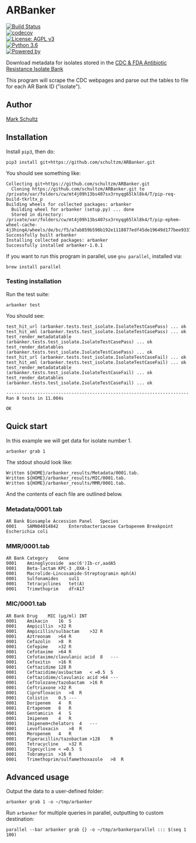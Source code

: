 # ARBanker


[![Build Status](https://travis-ci.com/schultzm/ARBanker.svg?branch=master)](https://travis-ci.com/schultzm/ARBanker)  
[![codecov](https://codecov.io/gh/schultzm/ARBanker/branch/master/graph/badge.svg)](https://codecov.io/gh/schultzm/ARBanker)  
[![License: AGPL v3](https://img.shields.io/badge/License-AGPL%20v3-blue.svg)](https://www.gnu.org/licenses/agpl-3.0)  
[![Python 3.6](https://img.shields.io/badge/python-3.6-blue.svg)](https://www.python.org/downloads/release/python-360/)  
[![Powered by](https://img.shields.io/badge/powered%20by-jekyl-blue.svg)](https://schultzm.github.io/ARBanker/)  


Download metadata for isolates stored in the 
[CDC & FDA Antibiotic Resistance Isolate Bank](https://www.cdc.gov/drugresistance/resistance-bank/index.html)  

This program will scrape the CDC webpages and parse out the tables to file for each AR Bank ID ("isolate").  


## Author

[Mark Schultz](https://github.com/schultzm)

## Installation

Install `pip3`, then do:  

```
pip3 install git+https://github.com/schultzm/ARBanker.git
```

You should see something like:

```
Collecting git+https://github.com/schultzm/ARBanker.git
  Cloning https://github.com/schultzm/ARBanker.git to /private/var/folders/cw/mt4j09h13bs407sx3rnyqg65lkl8k4/T/pip-req-build-tkrltx_p
Building wheels for collected packages: arbanker
  Building wheel for arbanker (setup.py) ... done
  Stored in directory: /private/var/folders/cw/mt4j09h13bs407sx3rnyqg65lkl8k4/T/pip-ephem-wheel-cache-4j3hinq4/wheels/de/bc/f5/a7ab859b598b192e1118877edf45de19649d177bee933741ab
Successfully built arbanker
Installing collected packages: arbanker
Successfully installed arbanker-1.0.1
```

If you want to run this program in parallel, use `gnu parallel`, installed via:  

```
brew install parallel
```

### Testing installation

Run the test suite:  
```
arbanker test
```

You should see:  

```
test_hit_url (arbanker.tests.test_isolate.IsolateTestCasePass) ... ok
test_hit_xml (arbanker.tests.test_isolate.IsolateTestCasePass) ... ok
test_render_metadatatable (arbanker.tests.test_isolate.IsolateTestCasePass) ... ok
test_render_datatables (arbanker.tests.test_isolate.IsolateTestCasePass) ... ok
test_hit_url (arbanker.tests.test_isolate.IsolateTestCaseFail) ... ok
test_hit_xml (arbanker.tests.test_isolate.IsolateTestCaseFail) ... ok
test_render_metadatatable (arbanker.tests.test_isolate.IsolateTestCaseFail) ... ok
test_render_datatables (arbanker.tests.test_isolate.IsolateTestCaseFail) ... ok

----------------------------------------------------------------------
Ran 8 tests in 11.004s

OK

```


## Quick start

In this example we will get data for isolate number 1.  

```
arbanker grab 1
```

The stdout should look like:

```
Written ${HOME}/arbanker_results/Metadata/0001.tab.
Written ${HOME}/arbanker_results/MIC/0001.tab.
Written ${HOME}/arbanker_results/MMR/0001.tab.
```

And the contents of each file are outlined below.

### Metadata/0001.tab  

```
AR Bank	Biosample Accession	Panel	Species
0001	SAMN04014842	Enterobacteriaceae Carbapenem Breakpoint	Escherichia coli
```

### MMR/0001.tab

```
AR Bank	Category	Gene
0001	Aminoglycoside	aac(6')Ib-cr,aadA5
0001	Beta-lactam	KPC-3 ,OXA-1
0001	Macrolide-Lincosamide-Streptogramin	mph(A)
0001	Sulfonamides	sul1
0001	Tetracyclines	tet(A)
0001	Trimethoprim	dfrA17
```

### MIC/0001.tab

```
AR Bank	Drug	MIC (μg/ml)	INT
0001	Amikacin	16	S
0001	Ampicillin	>32	R
0001	Ampicillin/sulbactam	>32	R
0001	Aztreonam	>64	R
0001	Cefazolin	>8	R
0001	Cefepime	>32	R
0001	Cefotaxime	>64	R
0001	Cefotaxime/clavulanic acid	8	---
0001	Cefoxitin	>16	R
0001	Ceftazidime	128	R
0001	Ceftazidime/avibactam	< =0.5	S
0001	Ceftazidime/clavulanic acid	>64	---
0001	Ceftolozane/tazobactam	>16	R
0001	Ceftriaxone	>32	R
0001	Ciprofloxacin	>8	R
0001	Colistin	0.5	---
0001	Doripenem	4	R
0001	Ertapenem	8	R
0001	Gentamicin	4	S
0001	Imipenem	4	R
0001	Imipenem+chelators	4	---
0001	Levofloxacin	>8	R
0001	Meropenem	4	R
0001	Piperacillin/tazobactam	>128	R
0001	Tetracycline	>32	R
0001	Tigecycline	< =0.5	S
0001	Tobramycin	>16	R
0001	Trimethoprim/sulfamethoxazole	>8	R
```

## Advanced usage

Output the data to a user-defined folder:  
 
```
arbanker grab 1 -o ~/tmp/arbanker
```

Run `arbanker` for multiple queries in parallel, outputting to custom 
destination:  

```
parallel --bar arbanker grab {} -o ~/tmp/arbankerparallel ::: $(seq 1 100)
```

